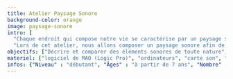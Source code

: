 ```yaml
---
title: Atelier Paysage Sonore
background-color: orange
image: paysage-sonore
intro: [
  "Chaque endroit qui compose notre vie se caractérise par un paysage sonore particulier, résultant de la mise en interaction de tous les sons disponibles dans l’environnement. Musée, forêt tropicale ou bien la rue devant chez soi, chaque endroit possède son propre monde sonore.",
  "Lors de cet atelier, nous allons composer un paysage sonore afin de donner vie  à un texte, une vidéo ou une image, à l’aide d’instruments acoustiques, d’appeaux, de percussions, d’instruments électroniques, de pédales d’effets et de synthétiseurs, mais aussi de nos propres corps.", "L’objectif final sera de constituer un “orchestre” ensemble un afin de pouvoir restituer la création sous forme de spectacle."]
objectifs: ["Décrire et comparer des éléments sonores de toute nature", "Comparer des musiques et identifier des ressemblances et des différences", "Décrire et comparer des éléments sonores; repérer, y compris dans la nature, des sons et des suites musicales", "Identifier des éléments communs et contrastés", "Repérer une organisation simple : récurrence d’une mélodie, d’un motif rythmique, d’un thème, etc.", "Comparer des musiques et identifier des ressemblances et des différences", "Lexique élémentaire pour décrire la musique : timbre, hauteur, formes simples, intensité, tempo.  Quelques grandes œuvres du patrimoine. Repères simples dans l’espace et le temps", "Imaginer des représentations graphiques ou corporelles de la musique", "Inventer une organisation simple à partir de différents éléments sonores", "Exprimer ses émotions, ses sentiments et ses préférences", "Écouter et respecter l’avis des autres et l’expression de leur sensibilité", "Respecter les règles et les exigences d’une production musicale collective. Vocabulaire adapté à l’expression de son avis. Conditions d’un travail collectif : concentration, écoute, respect, etc.  Règles et contraintes du travail collectif"]
materiel: ["logiciel de MAO (Logic Pro)", "ordinateurs", "carte son", "micros Piezo", "pédales d’effets", "vidéo-projecteur", "écran", "enceintes", "percussions", "synthétiseurs"]
infos: {"Niveau" : "débutant", "Âges" : "à partir de 7 ans", "Nombre" : "à définir avec la structure", "Durée" : "à définir avec la structure"}
---
```

